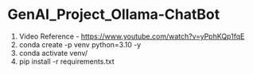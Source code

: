 # GenAI_Project_Ollama-ChatBot

1. Video Reference - https://www.youtube.com/watch?v=yPphKQp1fqE
2. conda create -p venv python=3.10 -y
3. conda activate venv/
4. pip install -r requirements.txt